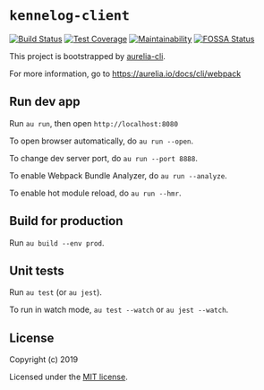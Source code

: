 # `kennelog-client`

[![Build Status](https://travis-ci.com/roris/kennelog.svg?branch=master)](https://travis-ci.com/roris/kennelog)
[![Test Coverage](https://api.codeclimate.com/v1/badges/967b1c552bab831b7731/test_coverage)](https://codeclimate.com/github/roris/kennelog/test_coverage)
[![Maintainability](https://api.codeclimate.com/v1/badges/967b1c552bab831b7731/maintainability)](https://codeclimate.com/github/roris/kennelog/maintainability)
[![FOSSA Status](https://app.fossa.io/api/projects/git%2Bgithub.com%2Froris%2Fkennelog.svg?type=shield)](https://app.fossa.io/projects/git%2Bgithub.com%2Froris%2Fkennelog?ref=badge_shield)

This project is bootstrapped by [aurelia-cli](https://github.com/aurelia/cli).

For more information, go to https://aurelia.io/docs/cli/webpack

## Run dev app

Run `au run`, then open `http://localhost:8080`

To open browser automatically, do `au run --open`.

To change dev server port, do `au run --port 8888`.

To enable Webpack Bundle Analyzer, do `au run --analyze`.

To enable hot module reload, do `au run --hmr`.

## Build for production

Run `au build --env prod`.

## Unit tests

Run `au test` (or `au jest`).

To run in watch mode, `au test --watch` or `au jest --watch`.

## License

Copyright (c) 2019

Licensed under the [MIT license](LICENSE).
